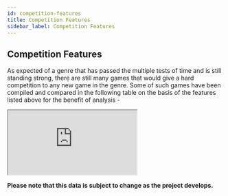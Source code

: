 ```yaml
---
id: competition-features
title: Competition Features
sidebar_label: Competition Features
---
```


## Competition Features

As expected of a genre that has passed the multiple tests of time and is still standing strong, there are still many games that would give a hard competition to any new game in the genre. Some of such games have been compiled and compared in the following table on the basis of the features listed above for the benefit of analysis -

<iframe src="https://docs.google.com/spreadsheets/d/e/2PACX-1vQ_GdZTuqmlB0ODXCJ3HJyKBUD_oKjSYlcz47FTQo2X0MWQ64aCtIa5ILgupEP8KtmocuacOFXSPRsT/pubhtml?gid=0&amp;single=true&amp;widget=true&amp;headers=false"></iframe>






**Please note that this data is subject to change as the project develops.**